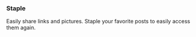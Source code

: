 ### Staple
Easily share links and pictures. Staple your favorite posts to easily access them again.
